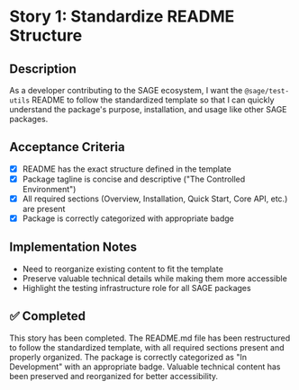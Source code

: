 # Story 1: Standardize README Structure

## Description

As a developer contributing to the SAGE ecosystem, I want the `@sage/test-utils` README to follow the standardized template so that I can quickly understand the package's purpose, installation, and usage like other SAGE packages.

## Acceptance Criteria

- [x] README has the exact structure defined in the template
- [x] Package tagline is concise and descriptive ("The Controlled Environment")
- [x] All required sections (Overview, Installation, Quick Start, Core API, etc.) are present
- [x] Package is correctly categorized with appropriate badge

## Implementation Notes

- Need to reorganize existing content to fit the template
- Preserve valuable technical details while making them more accessible
- Highlight the testing infrastructure role for all SAGE packages

## ✅ Completed

This story has been completed. The README.md file has been restructured to follow the standardized template, with all required sections present and properly organized. The package is correctly categorized as "In Development" with an appropriate badge. Valuable technical content has been preserved and reorganized for better accessibility.